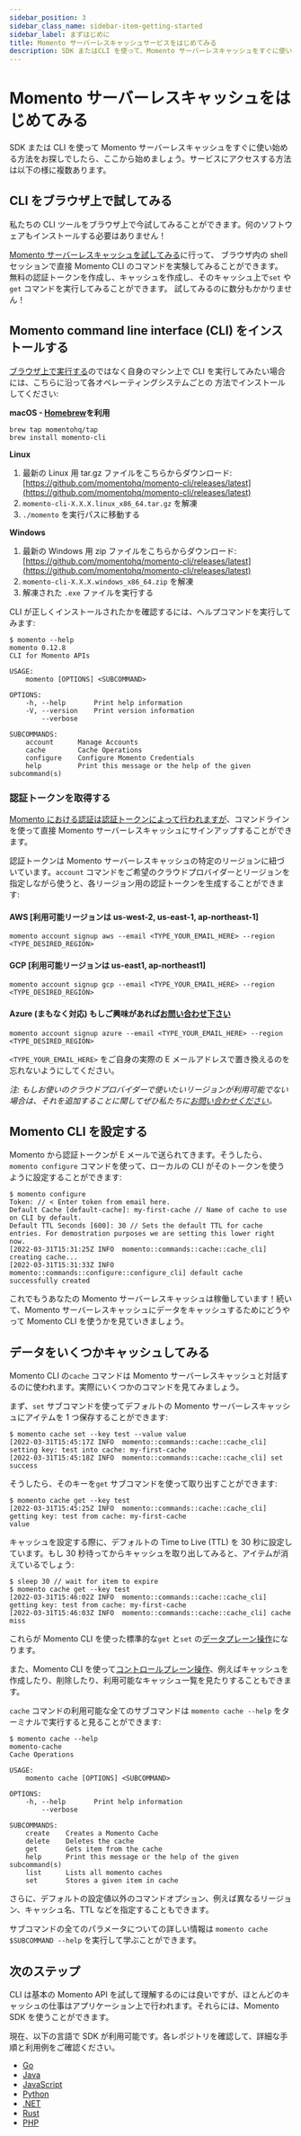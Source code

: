```yaml
---
sidebar_position: 3
sidebar_class_name: sidebar-item-getting-started
sidebar_label: まずはじめに
title: Momento サーバーレスキャッシュサービスをはじめてみる
description: SDK またはCLI を使って、Momento サーバーレスキャッシュをすぐに使い始めてみましょう。
---
```


# Momento サーバーレスキャッシュをはじめてみる

SDK または CLI を使って Momento サーバーレスキャッシュをすぐに使い始める方法をお探しでしたら、ここから始めましょう。サービスにアクセスする方法は以下の様に複数あります。

## CLI をブラウザ上で試してみる

私たちの CLI ツールをブラウザ上で今試してみることができます。何のソフトウェアもインストールする必要はありません！

[Momento サーバーレスキャッシュを試してみる](https://www.gomomento.com/try-momento-for-free)に行って、
ブラウザ内の shell セッションで直接 Momento CLI のコマンドを実験してみることができます。
無料の認証トークンを作成し、キャッシュを作成し、そのキャッシュ上で`set` や`get` コマンドを実行してみることができます。
試してみるのに数分もかかりません！

## Momento command line interface (CLI) をインストールする

[ブラウザ上で実行する](#cli-をブラウザ上で試してみる)のではなく自身のマシン上で CLI を実行してみたい場合には、こちらに沿って各オペレーティングシステムごとの
方法でインストールしてください:

**macOS - [Homebrew](https://brew.sh/)を利用**

```
brew tap momentohq/tap
brew install momento-cli
```

**Linux**

1. 最新の Linux 用 tar.gz ファイルをこちらからダウンロード: [https://github.com/momentohq/momento-cli/releases/latest](https://github.com/momentohq/momento-cli/releases/latest)
2. `momento-cli-X.X.X.linux_x86_64.tar.gz` を解凍
3. `./momento` を実行パスに移動する

**Windows**

1. 最新の Windows 用 zip ファイルをこちらからダウンロード: [https://github.com/momentohq/momento-cli/releases/latest](https://github.com/momentohq/momento-cli/releases/latest)
1. `momento-cli-X.X.X.windows_x86_64.zip` を解凍
1. 解凍された `.exe` ファイルを実行する

CLI が正しくインストールされたかを確認するには、ヘルプコマンドを実行してみます:

```
$ momento --help
momento 0.12.8
CLI for Momento APIs

USAGE:
    momento [OPTIONS] <SUBCOMMAND>

OPTIONS:
    -h, --help       Print help information
    -V, --version    Print version information
        --verbose

SUBCOMMANDS:
    account      Manage Accounts
    cache        Cache Operations
    configure    Configure Momento Credentials
    help         Print this message or the help of the given subcommand(s)
```

### 認証トークンを取得する

[Momento における認証は認証トークンによって行われますが](./learn/how-it-works#authentication-token)、コマンドラインを使って直接 Momento サーバーレスキャッシュにサインアップすることができます。

認証トークンは Momento サーバーレスキャッシュの特定のリージョンに紐づいています。`account` コマンドをご希望のクラウドプロバイダーとリージョンを指定しながら使うと、各リージョン用の認証トークンを生成することができます:

#### AWS [利用可能リージョンは us-west-2, us-east-1, ap-northeast-1]

```console
momento account signup aws --email <TYPE_YOUR_EMAIL_HERE> --region <TYPE_DESIRED_REGION>
```

#### GCP [利用可能リージョンは us-east1, ap-northeast1]

```console
momento account signup gcp --email <TYPE_YOUR_EMAIL_HERE> --region <TYPE_DESIRED_REGION>
```

#### Azure (まもなく対応) もしご興味があれば[お問い合わせ下さい](mailto:support@momentohq.com)

```console
momento account signup azure --email <TYPE_YOUR_EMAIL_HERE> --region <TYPE_DESIRED_REGION>
```

`<TYPE_YOUR_EMAIL_HERE>` をご自身の実際の E メールアドレスで置き換えるのを忘れないようにしてください。

_注: もしお使いのクラウドプロバイダーで使いたいリージョンが利用可能でない場合は、それを追加することに関してぜひ私たちに[お問い合わせください](mailto:support@momentohq.com)。_

## Momento CLI を設定する

Momento から認証トークンが E メールで送られてきます。そうしたら、`momento configure` コマンドを使って、ローカルの CLI がそのトークンを使うように設定することができます:

```
$ momento configure
Token: // < Enter token from email here.
Default Cache [default-cache]: my-first-cache // Name of cache to use on CLI by default.
Default TTL Seconds [600]: 30 // Sets the default TTL for cache entries. For demostration purposes we are setting this lower right now.
[2022-03-31T15:31:25Z INFO  momento::commands::cache::cache_cli] creating cache...
[2022-03-31T15:31:33Z INFO  momento::commands::configure::configure_cli] default cache successfully created
```

これでもうあなたの Momento サーバーレスキャッシュは稼働しています！続いて、Momento サーバーレスキャッシュにデータをキャッシュするためにどうやって Momento CLI を使うかを見ていきましょう。

## データをいくつかキャッシュしてみる

Momento CLI の`cache` コマンドは Momento サーバーレスキャッシュと対話するのに使われます。実際にいくつかのコマンドを見てみましょう。

まず、`set` サブコマンドを使ってデフォルトの Momento サーバーレスキャッシュにアイテムを 1 つ保存することができます:

```
$ momento cache set --key test --value value
[2022-03-31T15:45:17Z INFO  momento::commands::cache::cache_cli] setting key: test into cache: my-first-cache
[2022-03-31T15:45:18Z INFO  momento::commands::cache::cache_cli] set success
```

そうしたら、そのキーを`get` サブコマンドを使って取り出すことができます:

```
$ momento cache get --key test
[2022-03-31T15:45:25Z INFO  momento::commands::cache::cache_cli] getting key: test from cache: my-first-cache
value
```

キャッシュを設定する際に、デフォルトの Time to Live (TTL) を 30 秒に設定しています。もし 30 秒待ってからキャッシュを取り出してみると、アイテムが消えているでしょう:

```
$ sleep 30 // wait for item to expire
$ momento cache get --key test
[2022-03-31T15:46:02Z INFO  momento::commands::cache::cache_cli] getting key: test from cache: my-first-cache
[2022-03-31T15:46:03Z INFO  momento::commands::cache::cache_cli] cache miss
```

これらが Momento CLI を使った標準的な`get` と`set` の[データプレーン操作](./learn/how-it-works#data-plane-performant-cache-interactions)になります。

また、Momento CLI を使って[コントロールプレーン操作](./learn/how-it-works#control-plane-simple-efficient-cache-management)、例えばキャッシュを作成したり、削除したり、利用可能なキャッシュ一覧を見たりすることもできます。

`cache` コマンドの利用可能な全てのサブコマンドは `momento cache --help` をターミナルで実行すると見ることができます:

```
$ momento cache --help
momento-cache
Cache Operations

USAGE:
    momento cache [OPTIONS] <SUBCOMMAND>

OPTIONS:
    -h, --help       Print help information
        --verbose

SUBCOMMANDS:
    create    Creates a Momento Cache
    delete    Deletes the cache
    get       Gets item from the cache
    help      Print this message or the help of the given subcommand(s)
    list      Lists all momento caches
    set       Stores a given item in cache
```

さらに、デフォルトの設定値以外のコマンドオプション、例えば異なるリージョン、キャッシュ名、TTL などを指定することもできます。

サブコマンドの全てのパラメータについての詳しい情報は `momento cache $SUBCOMMAND --help` を実行して学ぶことができます。

## 次のステップ

CLI は基本の Momento API を試して理解するのには良いですが、ほとんどのキャッシュの仕事はアプリケーション上で行われます。それらには、Momento SDK を使うことができます。

現在、以下の言語で SDK が利用可能です。各レポジトリを確認して、詳細な手順と利用例をご確認ください。

- [Go](https://github.com/momentohq/client-sdk-go)
- [Java](https://github.com/momentohq/client-sdk-java)
- [JavaScript](https://github.com/momentohq/client-sdk-javascript)
- [Python](https://github.com/momentohq/client-sdk-python)
- [.NET](https://github.com/momentohq/client-sdk-dotnet)
- [Rust](https://github.com/momentohq/client-sdk-rust)
- [PHP](https://github.com/momentohq/client-sdk-php)
